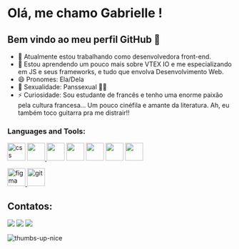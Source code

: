 # Olá, me chamo Gabrielle ! 
## Bem vindo ao meu perfil GitHub 👋

- 🔭 Atualmente estou trabalhando como desenvolvedora front-end.
- 🌱 Estou aprendendo um pouco mais sobre VTEX IO e me especializando em JS e seus frameworks, e tudo que envolva Desenvolvimento Web.
- 😄 Pronomes: Ela/Dela
- 🌈 Sexualidade: Panssexual 🏳‍🌈
- ⚡ Curiosidade: Sou estudante de francês e tenho uma enorme paixão pela cultura francesa... Um pouco cinéfila e amante da literatura. Ah, eu também toco guitarra pra me distrair!!

<h3 align="left">Languages and Tools:</h3>
<p align="left"> 
<a href="https://devicon.dev/" target="_blank"> <img src="https://cdn.jsdelivr.net/gh/devicons/devicon/icons/css3/css3-original-wordmark.svg" alt="css" width="40" height="40"/></a> 
<a href="https://www.w3.org/html/" target="_blank"> <img src="https://cdn.jsdelivr.net/gh/devicons/devicon/icons/html5/html5-original-wordmark.svg" width="40" height="40"/> </a> 
<a href="https://devicon.dev/" target="_blank"> <img src="https://cdn.jsdelivr.net/gh/devicons/devicon/icons/javascript/javascript-original.svg" width="40" heigth="40"/></a>
<a href="https://www.w3.org/html/" target="_blank"> <img src="https://cdn.jsdelivr.net/gh/devicons/devicon/icons/bootstrap/bootstrap-original-wordmark.svg" width="40" heigth="40"/></a>
<a href="https://devicon.dev/" target="_blank"> <img src="https://cdn.jsdelivr.net/gh/devicons/devicon/icons/nodejs/nodejs-plain.svg" width="40" height="40" /></a>
<a href="https://devicon.dev/" target="_blank"> <img src="https://cdn.jsdelivr.net/gh/devicons/devicon/icons/npm/npm-original-wordmark.svg" width="40" height="40" /></a>
<a href="https://devicon.dev/" target="_blank"> <img src="https://cdn.jsdelivr.net/gh/devicons/devicon/icons/vscode/vscode-original.svg" whidth="40" height="40"/></a>

<a href="https://www.figma.com/" target="_blank"> <img src="https://www.vectorlogo.zone/logos/figma/figma-icon.svg" alt="figma" width="40" height="40"/> </a> 
<a href="https://git-scm.com/" target="_blank"> <img src="https://www.vectorlogo.zone/logos/git-scm/git-scm-icon.svg" alt="git" width="40" height="40"/> </a> 
</p>

## Contatos:

<div>
<a href="https://instagram.com/gabi_tss/" target="_blank"><img src="https://img.shields.io/badge/-Instagram-%23E4405F?style=for-the-badge&logo=instagram&logoColor=white" target="_blank"></a>
<a href = "mailto:souzagabrielle43@gmail.com"><img src="https://img.shields.io/badge/Gmail-D14836?style=for-the-badge&logo=gmail&logoColor=white" target="_blank"></a>
<a href="https://www.linkedin.com/in/gabrielle-de-souza-54b245133/" target="_blank"><img src="https://img.shields.io/badge/-LinkedIn-%230077B5?style=for-the-badge&logo=linkedin&logoColor=white" target="_blank"></a>   
</div>

![thumbs-up-nice](https://user-images.githubusercontent.com/114036492/200870788-6f2a99b4-d808-4315-bb1b-44b16806c9af.gif)


